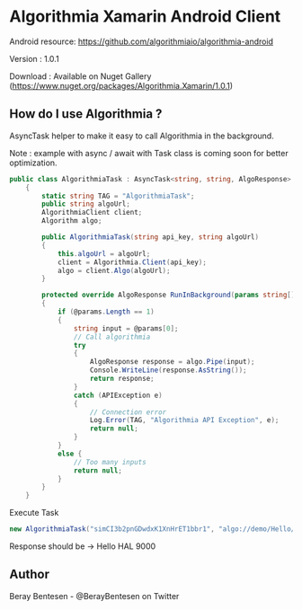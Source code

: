 Algorithmia Xamarin Android Client
=====

Android resource: https://github.com/algorithmiaio/algorithmia-android

Version : 1.0.1

Download : Available on Nuget Gallery (https://www.nuget.org/packages/Algorithmia.Xamarin/1.0.1)

How do I use Algorithmia ?
-------------------

AsyncTask helper to make it easy to call Algorithmia in the background. 

Note : example with async / await with Task class is coming soon for better optimization. 
 
```cs
public class AlgorithmiaTask : AsyncTask<string, string, AlgoResponse>
	{
		static string TAG = "AlgorithmiaTask";
		public string algoUrl;
		AlgorithmiaClient client;
		Algorithm algo;

		public AlgorithmiaTask(string api_key, string algoUrl)
		{
			this.algoUrl = algoUrl;
			client = Algorithmia.Client(api_key);
			algo = client.Algo(algoUrl);
		}

		protected override AlgoResponse RunInBackground(params string[] @params)
		{
			if (@params.Length == 1)
			{
				string input = @params[0];
				// Call algorithmia
				try
				{
					AlgoResponse response = algo.Pipe(input);
					Console.WriteLine(response.AsString());
					return response;
				}
				catch (APIException e)
				{
					// Connection error
					Log.Error(TAG, "Algorithmia API Exception", e);
					return null;
				}
			}
			else {
				// Too many inputs
				return null;
			}
		}
	}
```

 Execute Task

```cs
new AlgorithmiaTask("simCI3b2pnGDwdxK1XnHrET1bbr1", "algo://demo/Hello/0.1.1").Execute("HAL 9000");
```

Response should be -> Hello HAL 9000



Author
------
Beray Bentesen -  @BerayBentesen on Twitter




